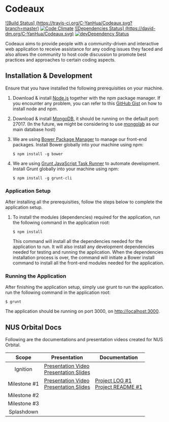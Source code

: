 # Codeaux

[![Build Status] (https://travis-ci.org/C-YanHua/Codeaux.svg?branch=master)](https://travis-ci.org/C-YanHua/Codeaux)
[![Code Climate](https://codeclimate.com/github/C-YanHua/Codeaux/badges/gpa.svg)](https://codeclimate.com/github/C-YanHua/Codeaux)
[![Dependencies Status] (https://david-dm.org/C-YanHua/Codeaux.svg)](https://david-dm.org/C-YanHua/Codeaux)
[![devDependency Status](https://david-dm.org/C-YanHua/Codeaux/dev-status.svg)](https://david-dm.org/C-YanHua/Codeaux#info=devDependencies)

Codeaux aims to provide people with a community-driven and interactive web application to receive assistance for any coding issues they faced and also allows the community to host code discussion to promote best practices and approaches to certain coding aspects.

## Installation & Development

Ensure that you have installed the following prerequisities on your machine.

1. Download & install [Node.js](http://www.nodejs.org/download/) together with the npm package manager.
   If you encounter any problem, you can refer to this [GitHub Gist](https://gist.github.com/isaacs/579814) on how to install node and npm.

2. Download & install [MongoDB](http://www.mongodb.org/downloads), it should be running on the default port: 27017.
   (In the future, we might be considering to use [mongolab](https://mongolab.com/) as our main database host)

3. We are using [Bower Package Manager](http://bower.io/) to manage our front-end packages.
   Install Bower globally into your machine using npm:

   ```
   $ npm install -g bower
   ```

4. We are using [Grunt JavaScript Task Runner](http://gruntjs.com/) to automate development.
   Install Grunt globally into your machine using npm:

   ```
   $ npm install -g grunt-cli
   ```

### Application Setup

After installing all the prerequisities, follow the steps below to complete the application setup.

1. To install the modules (dependencies) required for the application, run the following command in the application root:

   ```
   $ npm install
   ```

   This command will install all the dependencies needed for the application to run. It will also install any development dependencies needed for testing and running the application.
   When the dependencies installation process is over, the command will initiate a Bower install command to install all the front-end modules needed for the application.

### Running the Application

After finishing the application setup, simply use grunt to run the application. run the following command in the application root:

   ```
   $ grunt
   ```

The application should be running on port 3000, on [http://localhost:3000](http://localhost:3000).

## NUS Orbital Docs

Following are the documentations and presentation videos created for NUS Orbital.

 Scope             | Presentation             | Documentation
 :---------------: | -------------------------| -------------------
 Ignition          | [Presentation Video](https://www.youtube.com/watch?v=osQjStOAci0&t=3240) <br>[Presentation Slides](https://dl.dropboxusercontent.com/u/8448840/orbital/MILESTONES%20PDF%20VERSION/CODEAUX%20IGNITION%20SLIDES.pdf)</br>                                                       |
 Milestone #1      | [Presentation Video](https://www.youtube.com/watch?v=gPGL7t-Ka-0) <br>[Presentation Slides](https://dl.dropboxusercontent.com/u/8448840/orbital/MILESTONES%20PDF%20VERSION/MILESTONE%20%231/MILESTONE%20%231%20PRESENTATION%20SLIDES.pdf)</br>                        | [Project LOG #1](https://dl.dropboxusercontent.com/u/8448840/orbital/MILESTONES%20PDF%20VERSION/MILESTONE%20%231/PROJECT%20LOG%20%231.pdf) <br>[Project README #1](https://dl.dropboxusercontent.com/u/8448840/orbital/MILESTONES%20PDF%20VERSION/MILESTONE%20%231/PROJECT%20README%20%231.pdf)</br>
 Milestone #2      |
 Milestone #3      |
 Splashdown        |
